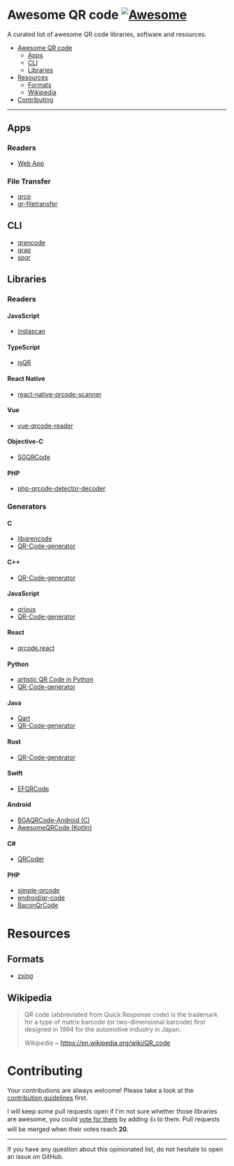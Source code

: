 # Awesome QR code [![Awesome](https://cdn.rawgit.com/sindresorhus/awesome/d7305f38d29fed78fa85652e3a63e154dd8e8829/media/badge.svg)](https://github.com/sindresorhus/awesome)

A curated list of awesome QR code libraries, software and resources.

- [Awesome QR code](#awesome-qr-code)
    - [Apps](#apps)
    - [CLI](#cli)
    - [Libraries](#libraries)
- [Resources](#resources)
    - [Formats](#formats)
    - [Wikipedia](#wikipedia)
- [Contributing](#contributing)

---

## Apps

### Readers

  - [Web App](https://github.com/code-kotis/qr-code-scanner)

### File Transfer

  - [qrcp](https://github.com/claudiodangelis/qrcp)
  - [qr-filetransfer](https://github.com/sdushantha/qr-filetransfer)

## CLI

  - [qrencode](https://github.com/fukuchi/libqrencode)
  - [qrap](https://github.com/aureooms/qrap)
  - [spqr](https://github.com/aureooms/spqr)

## Libraries

### Readers

#### JavaScript

  - [instascan](https://github.com/schmich/instascan)

#### TypeScript

  - [jsQR](https://github.com/cozmo/jsQR)

#### React Native

  - [react-native-qrcode-scanner](https://github.com/moaazsidat/react-native-qrcode-scanner)

#### Vue

  - [vue-qrcode-reader](https://github.com/gruhn/vue-qrcode-reader)

#### Objective-C

  - [SGQRCode](https://github.com/kingsic/SGQRCode)

#### PHP

  - [php-qrcode-detector-decoder](https://github.com/khanamiryan/php-qrcode-detector-decoder)

### Generators

#### C

  - [libqrencode](https://github.com/fukuchi/libqrencode)
  - [QR-Code-generator](https://github.com/nayuki/QR-Code-generator)

#### C++

  - [QR-Code-generator](https://github.com/nayuki/QR-Code-generator)

#### JavaScript

  - [qrious](https://github.com/neocotic/qrious)
  - [QR-Code-generator](https://github.com/nayuki/QR-Code-generator)

#### React

  - [qrcode.react](https://github.com/zpao/qrcode.react)

#### Python

  - [artistic QR Code in Python](https://github.com/sylnsfar/qrcode)
  - [QR-Code-generator](https://github.com/nayuki/QR-Code-generator)

#### Java

  - [Qart](https://github.com/scola/Qart)
  - [QR-Code-generator](https://github.com/nayuki/QR-Code-generator)

#### Rust

  - [QR-Code-generator](https://github.com/nayuki/QR-Code-generator)

#### Swift

  - [EFQRCode](https://github.com/EFPrefix/EFQRCode)

#### Android

  - [BGAQRCode-Android (C)](https://github.com/bingoogolapple/BGAQRCode-Android)
  - [AwesomeQRCode (Kotlin)](https://github.com/SumiMakito/AwesomeQRCode)

#### C\#

  - [QRCoder](https://github.com/codebude/QRCoder)

#### PHP

  - [simple-qrcode](https://github.com/SimpleSoftwareIO/simple-qrcode)
  - [endroid/qr-code](https://github.com/endroid/qr-code)
  - [BaconQrCode](https://github.com/Bacon/BaconQrCode)

# Resources

## Formats

  - [zxing](https://github.com/zxing/zxing/wiki/Barcode-Contents)

## Wikipedia

> QR code (abbreviated from Quick Response code) is the trademark for a type of
> matrix barcode (or two-dimensional barcode) first designed in 1994 for the
> automotive industry in Japan.
>
> *Wikipedia* ~ https://en.wikipedia.org/wiki/QR_code


# Contributing

Your contributions are always welcome! Please take a look at the [contribution guidelines](https://github.com/vinta/awesome-python/blob/master/CONTRIBUTING.md) first.

I will keep some pull requests open if I'm not sure whether those libraries are awesome, you could [vote for them](https://github.com/vinta/awesome-python/pulls) by adding :+1: to them. Pull requests will be merged when their votes reach **20**.

- - -

If you have any question about this opinionated list, do not hesitate to open an issue on GitHub.
